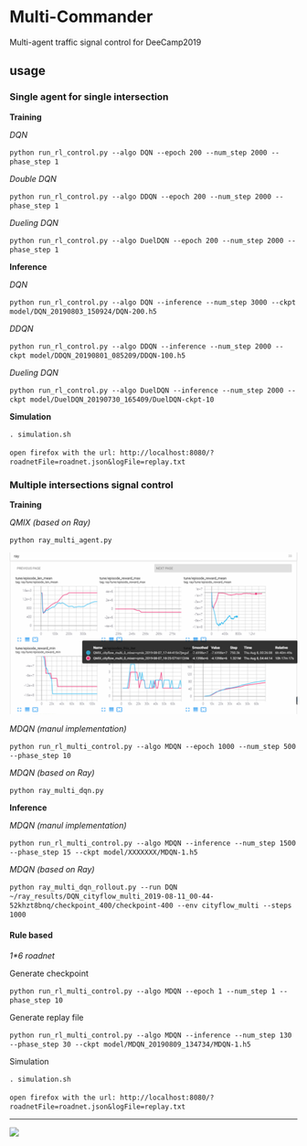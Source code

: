 # Multi-Commander
Multi-agent traffic signal control for DeeCamp2019

## usage
### Single agent for single intersection
**Training**

*DQN*
```
python run_rl_control.py --algo DQN --epoch 200 --num_step 2000 --phase_step 1
```
*Double DQN*
```
python run_rl_control.py --algo DDQN --epoch 200 --num_step 2000 --phase_step 1
```
*Dueling DQN*
```
python run_rl_control.py --algo DuelDQN --epoch 200 --num_step 2000 --phase_step 1
```

**Inference**

*DQN*
```
python run_rl_control.py --algo DQN --inference --num_step 3000 --ckpt model/DQN_20190803_150924/DQN-200.h5
```
*DDQN*
```
python run_rl_control.py --algo DDQN --inference --num_step 2000 --ckpt model/DDQN_20190801_085209/DDQN-100.h5
```
*Dueling DQN*
```
python run_rl_control.py --algo DuelDQN --inference --num_step 2000 --ckpt model/DuelDQN_20190730_165409/DuelDQN-ckpt-10
```

**Simulation**
```
. simulation.sh

open firefox with the url: http://localhost:8080/?roadnetFile=roadnet.json&logFile=replay.txt
```


### Multiple intersections signal control

**Training**

*QMIX (based on Ray)*
```
python ray_multi_agent.py
```

<img src=demos/QMIX_tensorboard.png />

*MDQN (manul implementation)*
```
python run_rl_multi_control.py --algo MDQN --epoch 1000 --num_step 500 --phase_step 10
```

*MDQN (based on Ray)*
```
python ray_multi_dqn.py
```

**Inference**

*MDQN (manul implementation)*
```
python run_rl_multi_control.py --algo MDQN --inference --num_step 1500 --phase_step 15 --ckpt model/XXXXXXX/MDQN-1.h5
```

*MDQN (based on Ray)*
```
python ray_multi_dqn_rollout.py --run DQN ~/ray_results/DQN_cityflow_multi_2019-08-11_00-44-52khzt8bnq/checkpoint_400/checkpoint-400 --env cityflow_multi --steps 1000
```



#### Rule based
*1\*6 roadnet*

Generate checkpoint
```
python run_rl_multi_control.py --algo MDQN --epoch 1 --num_step 1 --phase_step 10
```

Generate replay file
```
python run_rl_multi_control.py --algo MDQN --inference --num_step 130 --phase_step 30 --ckpt model/MDQN_20190809_134734/MDQN-1.h5
```


Simulation
```
. simulation.sh

open firefox with the url: http://localhost:8080/?roadnetFile=roadnet.json&logFile=replay.txt
```





---

<img src=demos/1_6_700/demo_1_6.gif />